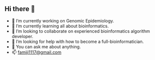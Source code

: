 ## Hi there 👋
- 🔭 I’m currently working on Genomic Epidemiology.
- 🌱 I’m currently learning all about bioinformatics.
- 👯 I’m looking to collaborate on experienced bioinformatics algorithm developer.
- 🤔 I’m looking for help with how to become a full-bioinformatician.
- 💬 You can ask me about anything.
- 📫 famiji1117@gmail.com

<!--
**famiji/famiji** is a ✨ _special_ ✨ repository because its `README.md` (this file) appears on your GitHub profile.

Here are some ideas to get you started:


-->
